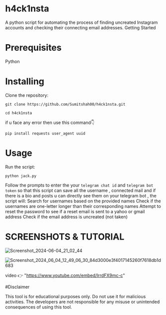 # h4ck1nsta

A python script for automating the process of finding uncreated Instagram accounts and checking their connecting email addresses.
Getting Started

# Prerequisites
 Python 

# Installing
Clone the repository:

`git clone https://github.com/Sumitshah00/h4ck1nsta.git`

`cd h4ck1nsta`

if u face any error then use this command👇

`pip install requests user_agent uuid`


# Usage
Run the script:

`python jack.py`

Follow the prompts to enter the your `telegram chat id` and `telegram bot token` so that this script can save all the username , connected mail and if there is a bio and posts u can directly see them on your telegram bot , 
the script will:
Search for usernames based on the provided names
Check if the usernames are one-letter longer than their corresponding names
Attempt to reset the password to see if a reset email is sent to a yahoo or gmail address
Check if the email address is uncreated (not taken)

# SCREENSHOTS & TUTORIAL

![Screenshot_2024-06-04_21_02_44](https://github.com/Sumitshah00/h4ck1nsta/assets/149252561/30a180fb-41ea-43d0-9678-c47f1659c91a)

![Screenshot_2024_06_04_12_49_06_30_84d3000e3f4017145260f7618db1d683](https://github.com/Sumitshah00/h4ck1nsta/assets/149252561/6405852c-326c-4545-8842-5ad79f953d21)


video 👉 "https://www.youtube.com/embed/lrrdFX9mc-c"

#Disclaimer

This tool is for educational purposes only. Do not use it for malicious activities. The developers are not responsible for any misuse or unintended consequences of using this tool.
